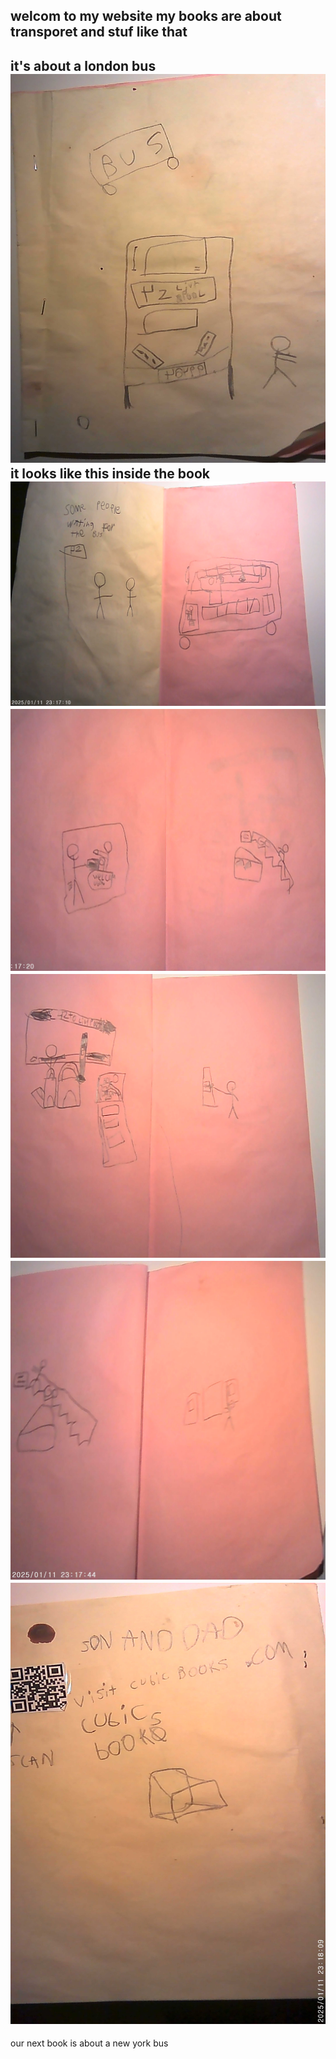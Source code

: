 welcom to my website my books are about transporet and stuf like that
---
it's about a london bus
![](clasicbook.JPG)
it looks like this inside the book
![](clasicbook1.JPG)
![](clasicbook2.JPG)
![](clasicbook3.JPG)
![](clasicbook4.JPG)
![](clasicbook5.JPG)
---
our next book is about a new york bus
